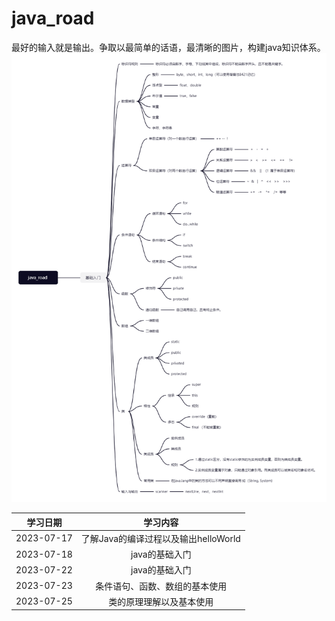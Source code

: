 # java_road
最好的输入就是输出。争取以最简单的话语，最清晰的图片，构建java知识体系。
![contents](./images/java_road.png)


|  学习日期  |               学习内容               |
| :--------: | :----------------------------------: |
| 2023-07-17 | 了解Java的编译过程以及输出helloWorld |
| 2023-07-18 | java的基础入门 |
| 2023-07-22 |java的基础入门|
| 2023-07-23 |条件语句、函数、数组的基本使用|
| 2023-07-25 |类的原理理解以及基本使用|

